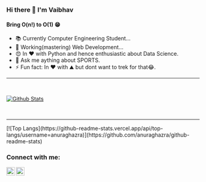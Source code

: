 ### Hi there 👋 I'm Vaibhav

####    Bring O(n!) to O(1) 😁


- 📚 Currently Computer Engineering Student...
- 🌱 Working(mastering) Web Development...
- 😍 In ❤️ with Python and hence enthusiastic about Data Science.
- 💬 Ask me aything about SPORTS.
- ⚡ Fun fact: In ❤️ with ⛰️ but dont want to trek for that😂.
<hr>
<br />

[![Github Stats](https://github-readme-stats.vercel.app/api?username=vaibhavd21&show_icons=true&theme=dark)](https://github.com/vaibhavd21)

<br />
<hr>
[![Top Langs](https://github-readme-stats.vercel.app/api/top-langs/username=anuraghazra)](https://github.com/anuraghazra/github-readme-stats)


### Connect with me:



[<img align="left" alt="Vaibhav | LinkedIn" width="22px" src="https://cdn.jsdelivr.net/npm/simple-icons@v3/icons/linkedin.svg" />][linkedin]
[<img align="left" alt="Vaibhav | Instagram" width="22px" src="https://cdn.jsdelivr.net/npm/simple-icons@v3/icons/instagram.svg" />][instagram]




[instagram]: https://instagram.com/vaibhavdubewar21
[linkedin]: https://www.linkedin.com/in/vaibhavdubewar
